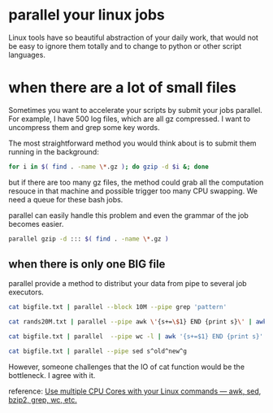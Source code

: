 # parallel your linux jobs

Linux tools have so beautiful abstraction of your daily work, that would not be easy to ignore them totally and to change to python or other script languages.

# when there are a lot of small files

Sometimes you want to accelerate your scripts by submit your jobs parallel. For example, I have 500 log files, which are all gz compressed. I want to uncompress them and grep some key words.

The most straightforward method you would think about is to submit them running in the background:

```bash
for i in $( find . -name \*.gz ); do gzip -d $i &; done
```

but if there are too many gz files, the method could grab all the computation resouce in that machine and possible trigger too many CPU swapping. We need a queue for these bash jobs.

parallel can easily handle this problem and even the grammar of the job becomes easier.

```bash
parallel gzip -d ::: $( find . -name \*.gz )
```

## when there is only one BIG file

parallel provide a method to distribut your data from pipe to several job executors.

```bash
cat bigfile.txt | parallel --block 10M --pipe grep 'pattern'

cat rands20M.txt | parallel --pipe awk \'{s+=\$1} END {print s}\' | awk '{s+=$1} END {print s}'

cat bigfile.txt | parallel  --pipe wc -l | awk '{s+=$1} END {print s}'

cat bigfile.txt | parallel --pipe sed s^old^new^g

```

However, someone challenges that the IO of cat function would be the bottleneck. I agree with it.

reference:
[Use multiple CPU Cores with your Linux commands — awk, sed, bzip2, grep, wc, etc.](http://www.rankfocus.com/use-cpu-cores-linux-commands/)
